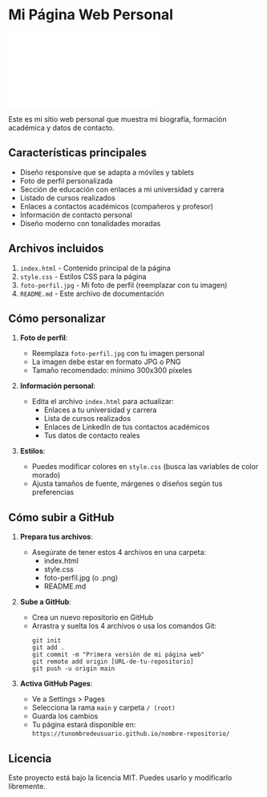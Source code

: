 # Mi Página Web Personal

![Vista previa de la página](index.html)

Este es mi sitio web personal que muestra mi biografía, formación académica y datos de contacto.

## Características principales

- Diseño responsive que se adapta a móviles y tablets
- Foto de perfil personalizada
- Sección de educación con enlaces a mi universidad y carrera
- Listado de cursos realizados
- Enlaces a contactos académicos (compañeros y profesor)
- Información de contacto personal
- Diseño moderno con tonalidades moradas

## Archivos incluidos

1. `index.html` - Contenido principal de la página
2. `style.css` - Estilos CSS para la página
3. `foto-perfil.jpg` - Mi foto de perfil (reemplazar con tu imagen)
4. `README.md` - Este archivo de documentación

## Cómo personalizar

1. **Foto de perfil**:
   - Reemplaza `foto-perfil.jpg` con tu imagen personal
   - La imagen debe estar en formato JPG o PNG
   - Tamaño recomendado: mínimo 300x300 píxeles

2. **Información personal**:
   - Edita el archivo `index.html` para actualizar:
     - Enlaces a tu universidad y carrera
     - Lista de cursos realizados
     - Enlaces de LinkedIn de tus contactos académicos
     - Tus datos de contacto reales

3. **Estilos**:
   - Puedes modificar colores en `style.css` (busca las variables de color morado)
   - Ajusta tamaños de fuente, márgenes o diseños según tus preferencias

## Cómo subir a GitHub

1. **Prepara tus archivos**:
   - Asegúrate de tener estos 4 archivos en una carpeta:
     - index.html
     - style.css
     - foto-perfil.jpg (o .png)
     - README.md

2. **Sube a GitHub**:
   - Crea un nuevo repositorio en GitHub
   - Arrastra y suelta los 4 archivos o usa los comandos Git:
     ```
     git init
     git add .
     git commit -m "Primera versión de mi página web"
     git remote add origin [URL-de-tu-repositorio]
     git push -u origin main
     ```

3. **Activa GitHub Pages**:
   - Ve a Settings > Pages
   - Selecciona la rama `main` y carpeta `/ (root)`
   - Guarda los cambios
   - Tu página estará disponible en: `https://tunombredeusuario.github.io/nombre-repositorio/`

## Licencia

Este proyecto está bajo la licencia MIT. Puedes usarlo y modificarlo libremente.